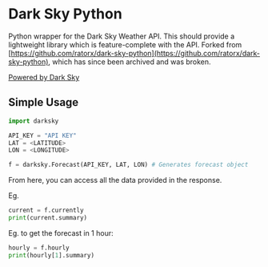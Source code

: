 # Dark Sky Python

Python wrapper for the Dark Sky Weather API. This should provide a lightweight library which is feature-complete with the API. Forked from [https://github.com/ratorx/dark-sky-python](https://github.com/ratorx/dark-sky-python), which has since been archived and was broken.

[Powered by Dark Sky](https://darksky.net/poweredby/)

## Simple Usage
```python
import darksky

API_KEY = "API KEY"
LAT = <LATITUDE>
LON = <LONGITUDE>

f = darksky.Forecast(API_KEY, LAT, LON) # Generates forecast object
```

From here, you can access all the data provided in the response.

Eg.
```python
current = f.currently
print(current.summary)
```

Eg. to get the forecast in 1 hour:
```python
hourly = f.hourly
print(hourly[1].summary)
```
